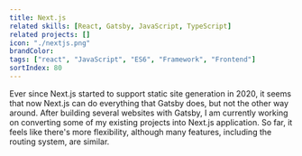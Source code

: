 ```yaml
---
title: Next.js
related skills: [React, Gatsby, JavaScript, TypeScript]
related projects: []
icon: "./nextjs.png"
brandColor:
tags: ["react", "JavaScript", "ES6", "Framework", "Frontend"]
sortIndex: 80
---
```


Ever since Next.js started to support static site generation in 2020, it seems that now Next.js can do everything that Gatsby does, but not the other way around. After building several websites with Gatsby, I am currently working on converting some of my existing projects into Next.js application. So far, it feels like there's more flexibility, although many features, including the routing system, are similar.
